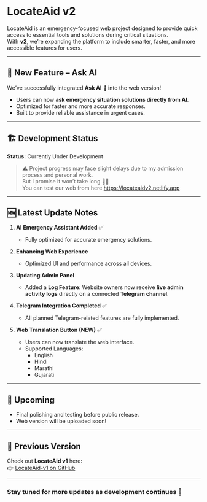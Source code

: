# LocateAid v2

LocateAid is an emergency-focused web project designed to provide quick access to essential tools and solutions during critical situations.  
With **v2**, we’re expanding the platform to include smarter, faster, and more accessible features for users.  

---

## 📢 New Feature – Ask AI
We’ve successfully integrated **Ask AI** 🤖 into the web version!  
- Users can now **ask emergency situation solutions directly from AI**.  
- Optimized for faster and more accurate responses.  
- Built to provide reliable assistance in urgent cases.  

---

## 🏗️ Development Status
**Status:** Currently Under Development  
> ⚠️ Project progress may face slight delays due to my admission process and personal work.  
> But I promise it won’t take long 🫶🏻  
> You can test our web from here https://locateaidv2.netlify.app
---

## 🆕 Latest Update Notes
1. **AI Emergency Assistant Added** ✅
   - Fully optimized for accurate emergency solutions.  

2. **Enhancing Web Experience**  
   - Optimized UI and performance across all devices.  

3. **Updating Admin Panel**  
   - Added a **Log Feature**: Website owners now receive **live admin activity logs** directly on a connected **Telegram channel**.  

4. **Telegram Integration Completed** ✅  
   - All planned Telegram-related features are fully implemented.  

5. **Web Translation Button (NEW)** ✅  
   - Users can now translate the web interface.  
   - Supported Languages:  
     - English  
     - Hindi  
     - Marathi  
     - Gujarati  

---

## 🚀 Upcoming
- Final polishing and testing before public release.  
- Web version will be uploaded soon!  

---

## 🔗 Previous Version
Check out **LocateAid v1** here:  
👉 [LocateAid-v1 on GitHub](https://github.com/sanketpadhyal/LocateAid)

---

### Stay tuned for more updates as development continues 🚀  